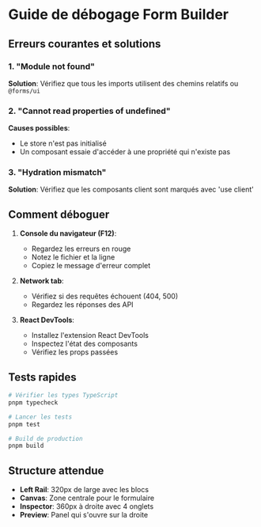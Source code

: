 # Guide de débogage Form Builder

## Erreurs courantes et solutions

### 1. "Module not found" 
**Solution**: Vérifiez que tous les imports utilisent des chemins relatifs ou `@forms/ui`

### 2. "Cannot read properties of undefined"
**Causes possibles**:
- Le store n'est pas initialisé
- Un composant essaie d'accéder à une propriété qui n'existe pas

### 3. "Hydration mismatch"
**Solution**: Vérifiez que les composants client sont marqués avec 'use client'

## Comment déboguer

1. **Console du navigateur (F12)**:
   - Regardez les erreurs en rouge
   - Notez le fichier et la ligne
   - Copiez le message d'erreur complet

2. **Network tab**:
   - Vérifiez si des requêtes échouent (404, 500)
   - Regardez les réponses des API

3. **React DevTools**:
   - Installez l'extension React DevTools
   - Inspectez l'état des composants
   - Vérifiez les props passées

## Tests rapides

```bash
# Vérifier les types TypeScript
pnpm typecheck

# Lancer les tests
pnpm test

# Build de production
pnpm build
```

## Structure attendue

- **Left Rail**: 320px de large avec les blocs
- **Canvas**: Zone centrale pour le formulaire
- **Inspector**: 360px à droite avec 4 onglets
- **Preview**: Panel qui s'ouvre sur la droite
